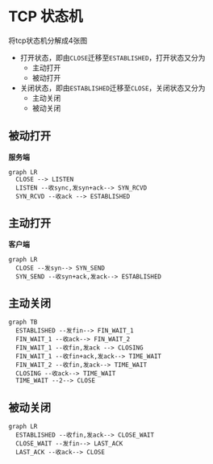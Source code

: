 # TCP 状态机

将tcp状态机分解成4张图
- 打开状态，即由`CLOSE`迁移至`ESTABLISHED`，打开状态又分为
  - 主动打开
  - 被动打开
- 关闭状态，即由`ESTABLISHED`迁移至`CLOSE`，关闭状态又分为
  - 主动关闭
  - 被动关闭

## 被动打开

**服务端**

```mermaid
graph LR
  CLOSE --> LISTEN
  LISTEN --收sync,发syn+ack--> SYN_RCVD
  SYN_RCVD --收ack --> ESTABLISHED
```

## 主动打开

**客户端**

```mermaid
graph LR
  CLOSE --发syn--> SYN_SEND
  SYN_SEND --收syn+ack,发ack--> ESTABLISHED
```

## 主动关闭

```mermaid
graph TB
  ESTABLISHED --发fin--> FIN_WAIT_1
  FIN_WAIT_1 --收ack--> FIN_WAIT_2
  FIN_WAIT_1 --收fin,发ack --> CLOSING
  FIN_WAIT_1 --收fin+ack,发ack--> TIME_WAIT
  FIN_WAIT_2 --收fin,发ack--> TIME_WAIT
  CLOSING --收ack--> TIME_WAIT
  TIME_WAIT --2--> CLOSE
```

## 被动关闭

```mermaid
graph LR
  ESTABLISHED --收fin,发ack--> CLOSE_WAIT
  CLOSE_WAIT --发fin--> LAST_ACK
  LAST_ACK --收ack--> CLOSE
```

